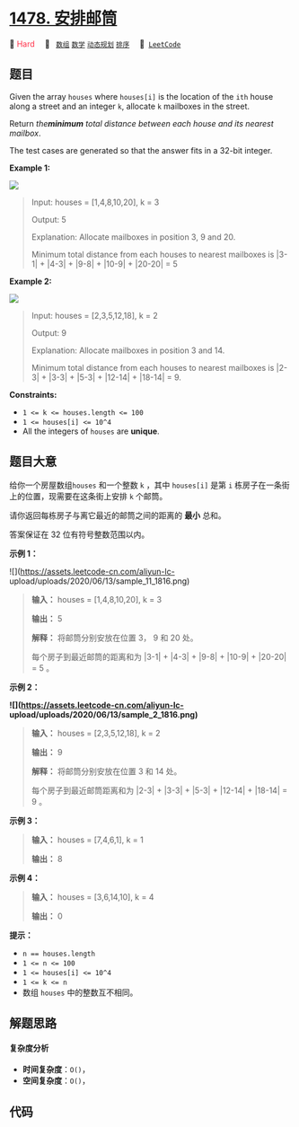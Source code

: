 # [1478. 安排邮筒](https://leetcode.com/problems/allocate-mailboxes)

🔴 <font color=#ff334b>Hard</font>&emsp; 🔖&ensp; [`数组`](/outline/tag/array.md) [`数学`](/outline/tag/math.md) [`动态规划`](/outline/tag/dynamic-programming.md) [`排序`](/outline/tag/sorting.md)&emsp; 🔗&ensp;[`LeetCode`](https://leetcode.com/problems/allocate-mailboxes)

## 题目

Given the array `houses` where `houses[i]` is the location of the `ith` house
along a street and an integer `k`, allocate `k` mailboxes in the street.

Return _the**minimum** total distance between each house and its nearest
mailbox_.

The test cases are generated so that the answer fits in a 32-bit integer.



**Example 1:**

![](https://assets.leetcode.com/uploads/2020/05/07/sample_11_1816.png)

> Input: houses = [1,4,8,10,20], k = 3
> 
> Output: 5
> 
> Explanation: Allocate mailboxes in position 3, 9 and 20.
> 
> Minimum total distance from each houses to nearest mailboxes is |3-1| + |4-3| + |9-8| + |10-9| + |20-20| = 5 

**Example 2:**

![](https://assets.leetcode.com/uploads/2020/05/07/sample_2_1816.png)

> Input: houses = [2,3,5,12,18], k = 2
> 
> Output: 9
> 
> Explanation: Allocate mailboxes in position 3 and 14.
> 
> Minimum total distance from each houses to nearest mailboxes is |2-3| + |3-3| + |5-3| + |12-14| + |18-14| = 9.

**Constraints:**

  * `1 <= k <= houses.length <= 100`
  * `1 <= houses[i] <= 10^4`
  * All the integers of `houses` are **unique**.


## 题目大意

给你一个房屋数组`houses` 和一个整数 `k` ，其中 `houses[i]` 是第 `i` 栋房子在一条街上的位置，现需要在这条街上安排 `k`
个邮筒。

请你返回每栋房子与离它最近的邮筒之间的距离的 **最小** 总和。

答案保证在 32 位有符号整数范围以内。



**示例 1：**

![](https://assets.leetcode-cn.com/aliyun-lc-
upload/uploads/2020/06/13/sample_11_1816.png)

> 
> 
> 
> 
> 
> **输入：** houses = [1,4,8,10,20], k = 3
> 
> **输出：** 5
> 
> **解释：** 将邮筒分别安放在位置 3， 9 和 20 处。
> 
> 每个房子到最近邮筒的距离和为 |3-1| + |4-3| + |9-8| + |10-9| + |20-20| = 5 。
> 
> 

**示例 2：**

**![](https://assets.leetcode-cn.com/aliyun-lc-
upload/uploads/2020/06/13/sample_2_1816.png)**

> 
> 
> 
> 
> 
> **输入：** houses = [2,3,5,12,18], k = 2
> 
> **输出：** 9
> 
> **解释：** 将邮筒分别安放在位置 3 和 14 处。
> 
> 每个房子到最近邮筒距离和为 |2-3| + |3-3| + |5-3| + |12-14| + |18-14| = 9 。
> 
> 

**示例 3：**

> 
> 
> 
> 
> 
> **输入：** houses = [7,4,6,1], k = 1
> 
> **输出：** 8
> 
> 

**示例 4：**

> 
> 
> 
> 
> 
> **输入：** houses = [3,6,14,10], k = 4
> 
> **输出：** 0
> 
> 



**提示：**

  * `n == houses.length`
  * `1 <= n <= 100`
  * `1 <= houses[i] <= 10^4`
  * `1 <= k <= n`
  * 数组 `houses` 中的整数互不相同。


## 解题思路

#### 复杂度分析

- **时间复杂度**：`O()`，
- **空间复杂度**：`O()`，

## 代码

```javascript

```